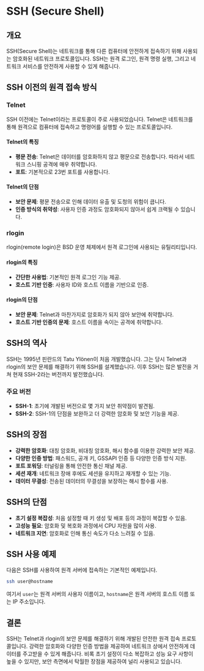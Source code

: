 # SSH (Secure Shell)

## 개요
SSH(Secure Shell)는 네트워크를 통해 다른 컴퓨터에 안전하게 접속하기 위해 사용되는 암호화된 네트워크 프로토콜입니다. SSH는 원격 로그인, 원격 명령 실행, 그리고 네트워크 서비스를 안전하게 사용할 수 있게 해줍니다.

## SSH 이전의 원격 접속 방식

### Telnet
SSH 이전에는 Telnet이라는 프로토콜이 주로 사용되었습니다. Telnet은 네트워크를 통해 원격으로 컴퓨터에 접속하고 명령어를 실행할 수 있는 프로토콜입니다.

#### Telnet의 특징
- **평문 전송**: Telnet은 데이터를 암호화하지 않고 평문으로 전송합니다. 따라서 네트워크 스니핑 공격에 매우 취약합니다.
- **포트**: 기본적으로 23번 포트를 사용합니다.

#### Telnet의 단점
- **보안 문제**: 평문 전송으로 인해 데이터 유출 및 도청의 위험이 큽니다.
- **인증 방식의 취약성**: 사용자 인증 과정도 암호화되지 않아서 쉽게 크랙될 수 있습니다.

### rlogin
rlogin(remote login)은 BSD 운영 체제에서 원격 로그인에 사용되는 유틸리티입니다.

#### rlogin의 특징
- **간단한 사용법**: 기본적인 원격 로그인 기능 제공.
- **호스트 기반 인증**: 사용자 ID와 호스트 이름을 기반으로 인증.

#### rlogin의 단점
- **보안 문제**: Telnet과 마찬가지로 암호화가 되지 않아 보안에 취약합니다.
- **호스트 기반 인증의 문제**: 호스트 이름을 속이는 공격에 취약합니다.

## SSH의 역사
SSH는 1995년 핀란드의 Tatu Ylönen이 처음 개발했습니다. 그는 당시 Telnet과 rlogin의 보안 문제를 해결하기 위해 SSH를 설계했습니다. 이후 SSH는 많은 발전을 거쳐 현재 SSH-2라는 버전까지 발전했습니다.

### 주요 버전
- **SSH-1**: 초기에 개발된 버전으로 몇 가지 보안 취약점이 발견됨.
- **SSH-2**: SSH-1의 단점을 보완하고 더 강력한 암호화 및 보안 기능을 제공.

## SSH의 장점
- **강력한 암호화**: 대칭 암호화, 비대칭 암호화, 해시 함수를 이용한 강력한 보안 제공.
- **다양한 인증 방법**: 패스워드, 공개 키, GSSAPI 인증 등 다양한 인증 방식 지원.
- **포트 포워딩**: 터널링을 통해 안전한 통신 채널 제공.
- **세션 재개**: 네트워크 장애 후에도 세션을 유지하고 재개할 수 있는 기능.
- **데이터 무결성**: 전송된 데이터의 무결성을 보장하는 해시 함수를 사용.

## SSH의 단점
- **초기 설정 복잡성**: 처음 설정할 때 키 생성 및 배포 등의 과정이 복잡할 수 있음.
- **고성능 필요**: 암호화 및 복호화 과정에서 CPU 자원을 많이 사용.
- **네트워크 지연**: 암호화로 인해 통신 속도가 다소 느려질 수 있음.

## SSH 사용 예제
다음은 SSH를 사용하여 원격 서버에 접속하는 기본적인 예제입니다.

```sh
ssh user@hostname
```

여기서 `user`는 원격 서버의 사용자 이름이고, `hostname`은 원격 서버의 호스트 이름 또는 IP 주소입니다.

## 결론
SSH는 Telnet과 rlogin의 보안 문제를 해결하기 위해 개발된 안전한 원격 접속 프로토콜입니다. 강력한 암호화와 다양한 인증 방법을 제공하여 네트워크 상에서 안전하게 데이터를 주고받을 수 있게 해줍니다. 비록 초기 설정이 다소 복잡하고 성능 요구 사항이 높을 수 있지만, 보안 측면에서 탁월한 장점을 제공하여 널리 사용되고 있습니다.

